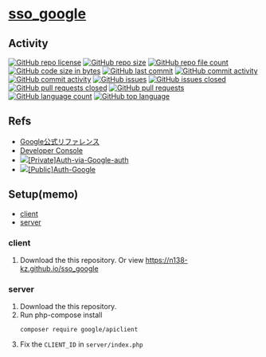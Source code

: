 # [sso_google](https://github.com/n138-kz/sso_google)

## Activity

[![GitHub repo license](https://img.shields.io/github/license/n138-kz/sso_google)](/LICENSE)
[![GitHub repo size](https://img.shields.io/github/repo-size/n138-kz/sso_google)](/../../)
[![GitHub repo file count](https://img.shields.io/github/directory-file-count/n138-kz/sso_google)](/../../)
[![GitHub code size in bytes](https://img.shields.io/github/languages/code-size/n138-kz/sso_google)](/../../)
[![GitHub last commit](https://img.shields.io/github/last-commit/n138-kz/sso_google)](/../../commits)
[![GitHub commit activity](https://img.shields.io/github/commit-activity/w/n138-kz/sso_google)](/../../commits)
[![GitHub commit activity](https://img.shields.io/github/commit-activity/t/n138-kz/sso_google)](/../../commits)
[![GitHub issues](https://img.shields.io/github/issues/n138-kz/sso_google)](/../../issues)
[![GitHub issues closed](https://img.shields.io/github/issues-closed/n138-kz/sso_google)](/../../issues)
[![GitHub pull requests closed](https://img.shields.io/github/issues-pr-closed/n138-kz/sso_google)](/../../pulls)
[![GitHub pull requests](https://img.shields.io/github/issues-pr/n138-kz/sso_google)](/../../pulls)
[![GitHub language count](https://img.shields.io/github/languages/count/n138-kz/sso_google)](/../../)
[![GitHub top language](https://img.shields.io/github/languages/top/n138-kz/sso_google)](/../../)

## Refs

- [Google公式リファレンス](https://developers.google.com/identity/gsi/web/guides/migration?hl=ja)
- [Developer Console](https://console.cloud.google.com/apis/credentials?hl=ja&project=upbeat-splicer-325708)
- [![](https://www.google.com/s2/favicons?size=64&domain=https://github.com/)[Private]Auth-via-Google-auth](https://github.com/n138-kz/Auth-via-Google-auth)
- [![](https://www.google.com/s2/favicons?size=64&domain=https://github.com/)[Public]Auth-Google](https://github.com/n138-kz/Auth-Google)

## Setup(memo)

- [client](#client)
- [server](#server)

### client

1. Download the this repository. Or view https://n138-kz.github.io/sso_google

### server

1. Download the this repository.
1. Run php-compose install
    ```composer
    composer require google/apiclient
    ```
1. Fix the `CLIENT_ID` in `server/index.php`
